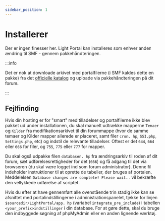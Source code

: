 ```yaml
---
sidebar_position: 1
---
```


# Installerer
Der er ingen finesser her. Light Portal kan installeres som enhver anden ændring til SMF - gennem pakkehåndteringen.

:::info

Det er nok at downloade arkivet med portalfilerne (i SMF kaldes dette en pakke) fra det [officielle katalog](https://custom.simplemachines.org/mods/index.php?mod=4244) og uploade via pakkehåndteringen på dit forum.

:::

## Fejlfinding
Hvis din hosting er for "smart" med tilladelser og portalfilerne ikke blev pakket ud under installationen, du skal manuelt udtrække mapperne `Temaer` og `Kilder` fra modifikationsarkivet til din forummappe (hvor de samme temaer og Kilder mapper allerede er placeret, samt filer `cron. hp`, `SSI.php`, `Settings.php`, etc) og indstil de relevante tilladelser. Oftest er det `644`, `664` eller `666` for filer, og `755`, `775` eller `777` for mapper.

Du skal også udpakke filen `databasen. hp` fra ændringsarkiv til roden af dit forum, sæt udførelsesrettigheder for det (`666`) og få adgang til det via browseren (du skal være logget ind som forum administrator). Denne fil indeholder instruktioner til at oprette de tabeller, der bruges af portalen. Meddelelsen `Database changes are complete! Please wait..` vil bekræfte den vellykkede udførelse af scriptet.

Hvis du efter at have gennemført alle ovenstående trin stadig ikke kan se afsnittet med portalindstillingerne i administrationspanelet, tjekke for linjen `$sourcedir/LightPortal/app. hp` (variabel `integrate_pre_include`) i tabellen `<your_prefix>indstillinger` i din database. For at gøre dette, skal du bruge den indbyggede søgning af phpMyAdmin eller en anden lignende værktøj.
